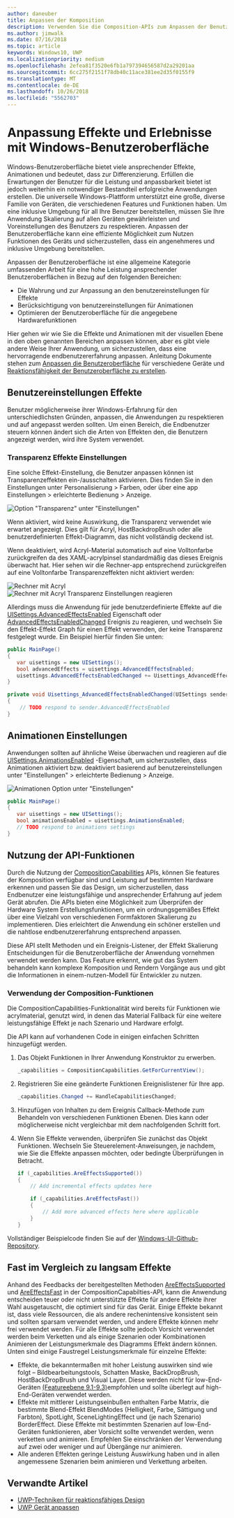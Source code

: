 ```yaml
---
author: daneuber
title: Anpassen der Komposition
description: Verwenden Sie die Composition-APIs zum Anpassen der Benutzeroberfläche für Leistung optimieren und benutzereinstellungen und Geräteeigenschaften anzupassen.
ms.author: jimwalk
ms.date: 07/16/2018
ms.topic: article
keywords: Windows10, UWP
ms.localizationpriority: medium
ms.openlocfilehash: 2efea81f3520e6fb1a797394656587d2a29201aa
ms.sourcegitcommit: 6cc275f2151f78db40c11ace381ee2d35f0155f9
ms.translationtype: MT
ms.contentlocale: de-DE
ms.lasthandoff: 10/26/2018
ms.locfileid: "5562703"
---
```

# <a name="tailoring-effects--experiences-using-windows-ui"></a>Anpassung Effekte und Erlebnisse mit Windows-Benutzeroberfläche

Windows-Benutzeroberfläche bietet viele ansprechender Effekte, Animationen und bedeutet, dass zur Differenzierung. Erfüllen die Erwartungen der Benutzer für die Leistung und anpassbarkeit bietet ist jedoch weiterhin ein notwendiger Bestandteil erfolgreiche Anwendungen erstellen. Die universelle Windows-Plattform unterstützt eine große, diverse Familie von Geräten, die verschiedenen Features und Funktionen haben. Um eine inklusive Umgebung für all Ihre Benutzer bereitstellen, müssen Sie Ihre Anwendung Skalierung auf allen Geräten gewährleisten und Voreinstellungen des Benutzers zu respektieren. Anpassen der Benutzeroberfläche kann eine effiziente Möglichkeit zum Nutzen Funktionen des Geräts und sicherzustellen, dass ein angenehmeres und inklusive Umgebung bereitstellen.

Anpassen der Benutzeroberfläche ist eine allgemeine Kategorie umfassenden Arbeit für eine hohe Leistung ansprechender Benutzeroberflächen in Bezug auf den folgenden Bereichen:

- Die Wahrung und zur Anpassung an den benutzereinstellungen für Effekte
- Berücksichtigung von benutzereinstellungen für Animationen
- Optimieren der Benutzeroberfläche für die angegebene Hardwarefunktionen

Hier gehen wir wie Sie die Effekte und Animationen mit der visuellen Ebene in den oben genannten Bereichen anpassen können, aber es gibt viele andere Weise Ihrer Anwendung, um sicherzustellen, dass eine hervorragende endbenutzererfahrung anpassen. Anleitung Dokumente stehen zum [Anpassen die Benutzeroberfläche](/design/layout/screen-sizes-and-breakpoints-for-responsive-design.md) für verschiedene Geräte und [Reaktionsfähigkeit der Benutzeroberfläche zu erstellen](/design/layout/responsive-design.md).

## <a name="user-effects-settings"></a>Benutzereinstellungen Effekte

Benutzer möglicherweise ihrer Windows-Erfahrung für den unterschiedlichsten Gründen, anpassen, die Anwendungen zu respektieren und auf angepasst werden sollten. Um einen Bereich, die Endbenutzer steuern können ändert sich die Arten von Effekten den, die Benutzern angezeigt werden, wird ihre System verwendet.

### <a name="transparency-effects-settings"></a>Transparenz Effekte Einstellungen

Eine solche Effekt-Einstellung, die Benutzer anpassen können ist Transparenzeffekten ein-/ausschalten aktivieren. Dies finden Sie in den Einstellungen unter Personalisierung > Farben, oder über eine app Einstellungen > erleichterte Bedienung > Anzeige.

![Option "Transparenz" unter "Einstellungen"](images/tailoring-transparency-setting.png)

Wenn aktiviert, wird keine Auswirkung, die Transparenz verwendet wie erwartet angezeigt. Dies gilt für Acryl, HostBackdropBrush oder alle benutzerdefinierten Effekt-Diagramm, das nicht vollständig deckend ist.

Wenn deaktiviert, wird Acryl-Material automatisch auf eine Volltonfarbe zurückgreifen da des XAML-acrylpinsel standardmäßig das dieses Ereignis überwacht hat. Hier sehen wir die Rechner-app entsprechend zurückgreifen auf eine Volltonfarbe Transparenzeffekten nicht aktiviert werden:

![Rechner mit Acryl](images/tailoring-acrylic.png)
![Rechner mit Acryl Transparenz Einstellungen reagieren](images/tailoring-acrylic-fallback.png)

Allerdings muss die Anwendung für jede benutzerdefinierte Effekte auf die [UISettings.AdvancedEffectsEnabled](https://docs.microsoft.com/uwp/api/windows.ui.viewmanagement.uisettings.advancedeffectsenabledchanged) Eigenschaft oder [AdvancedEffectsEnabledChanged](https://docs.microsoft.com/uwp/api/windows.ui.viewmanagement.uisettings.advancedeffectsenabledchanged) Ereignis zu reagieren, und wechseln Sie den Effekt-Effekt Graph für einen Effekt verwenden, der keine Transparenz festgelegt wurde. Ein Beispiel hierfür finden Sie unten:

```cs
public MainPage()
{
   var uisettings = new UISettings();
   bool advancedEffects = uisettings.AdvancedEffectsEnabled;
   uisettings.AdvancedEffectsEnabledChanged += Uisettings_AdvancedEffectsEnabledChanged;
}

private void Uisettings_AdvancedEffectsEnabledChanged(UISettings sender, object args)
{
    // TODO respond to sender.AdvancedEffectsEnabled
}
```

## <a name="animations-settings"></a>Animationen Einstellungen

Anwendungen sollten auf ähnliche Weise überwachen und reagieren auf die [UISettings.AnimationsEnabled](https://docs.microsoft.com/uwp/api/windows.ui.viewmanagement.uisettings.animationsenabled) -Eigenschaft, um sicherzustellen, dass Animationen aktiviert bzw. deaktiviert basierend auf benutzereinstellungen unter "Einstellungen" > erleichterte Bedienung > Anzeige.

![Animationen Option unter "Einstellungen"](images/tailoring-animations-setting.png)

```cs
public MainPage()
{
   var uisettings = new UISettings();
   bool animationsEnabled = uisettings.AnimationsEnabled;
   // TODO respond to animations settings
}

```

## <a name="leveraging-the-capabilities-api"></a>Nutzung der API-Funktionen

Durch die Nutzung der [CompositionCapabilities](/uwp/api/windows.ui.composition.compositioncapabilities) APIs, können Sie features der Komposition verfügbar sind und Leistung auf bestimmten Hardware erkennen und passen Sie das Design, um sicherzustellen, dass Endbenutzer eine leistungsfähige und ansprechender Erfahrung auf jedem Gerät abrufen. Die APIs bieten eine Möglichkeit zum Überprüfen der Hardware System Erstellungsfunktionen, um ein ordnungsgemäßes Effekt über eine Vielzahl von verschiedenen Formfaktoren Skalierung zu implementieren. Dies erleichtert die Anwendung ein schöner erstellen und die nahtlose endbenutzererfahrung entsprechend anpassen.

Diese API stellt Methoden und ein Ereignis-Listener, der Effekt Skalierung Entscheidungen für die Benutzeroberfläche der Anwendung vornehmen verwendet werden kann. Das Feature erkennt, wie gut das System behandeln kann komplexe Komposition und Rendern Vorgänge aus und gibt die Informationen in einem-nutzen-Modell für Entwickler zu nutzen.

### <a name="using-composition-capabilities"></a>Verwendung der Composition-Funktionen

Die CompositionCapabilities-Funktionalität wird bereits für Funktionen wie acrylmaterial, genutzt wird, in denen das Material Fallback für eine weitere leistungsfähige Effekt je nach Szenario und Hardware erfolgt.

Die API kann auf vorhandenen Code in einigen einfachen Schritten hinzugefügt werden.

1. Das Objekt Funktionen in Ihrer Anwendung Konstruktor zu erwerben.

    ```cs
    _capabilities = CompositionCapabilities.GetForCurrentView();
    ```

1. Registrieren Sie eine geänderte Funktionen Ereignislistener für Ihre app.

    ```cs
    _capabilities.Changed += HandleCapabilitiesChanged;
    ```

1. Hinzufügen von Inhalten zu dem Ereignis Callback-Methode zum Behandeln von verschiedenen Funktionen Ebenen. Dies kann oder möglicherweise nicht vergleichbar mit dem nachfolgenden Schritt fort.
1. Wenn Sie Effekte verwenden, überprüfen Sie zunächst das Objekt Funktionen. Wechseln Sie Steuerelement-Anweisungen, je nachdem, wie Sie die Effekte anpassen möchten, oder bedingte Überprüfungen in Betracht.

    ```cs
    if (_capabilities.AreEffectsSupported())
    {
        // Add incremental effects updates here

        if (_capabilities.AreEffectsFast())
        {
            // Add more advanced effects here where applicable
        }
    }
    ```

Vollständiger Beispielcode finden Sie auf der [Windows-UI-Github-Repository](https://github.com/Microsoft/WindowsUIDevLabs/tree/master/SampleGallery/Samples/SDK%2015063/CompCapabilities).

## <a name="fast-vs-slow-effects"></a>Fast im Vergleich zu langsam Effekte

Anhand des Feedbacks der bereitgestellten Methoden [AreEffectsSupported](/uwp/api/windows.ui.composition.compositioncapabilities.areeffectssupported) und [AreEffectsFast](/uwp/api/windows.ui.composition.compositioncapabilities.areeffectsfast) in der CompositionCapabilties-API, kann die Anwendung entscheiden teuer oder nicht unterstützte Effekte für andere Effekte ihrer Wahl ausgetauscht, die optimiert sind für das Gerät. Einige Effekte bekannt ist, dass viele Ressourcen, die als andere rechenintensive konsistent sein und sollten sparsam verwendet werden, und andere Effekte können mehr frei verwendet werden. Für alle Effekte sollte jedoch Vorsicht verwendet werden beim Verketten und als einige Szenarien oder Kombinationen Animieren der Leistungsmerkmale des Diagramms Effekt ändern können. Unten sind einige Faustregel Leistungsmerkmale für einzelne Effekte:

- Effekte, die bekanntermaßen mit hoher Leistung auswirken sind wie folgt – Bildbearbeitungstools, Schatten Maske, BackDropBrush, HostBackDropBrush und Visual Layer. Diese werden nicht für low-End-Geräten [(Featureebene 9.1-9.3)](https://msdn.microsoft.com/library/windows/desktop/ff476876(v=vs.85).aspx)empfohlen und sollte überlegt auf high-End-Geräten verwendet werden.
- Effekte mit mittlerer Leistungseinbußen enthalten Farbe Matrix, die bestimmte Blend-Effekt BlendModes (Helligkeit, Farbe, Sättigung und Farbton), SpotLight, SceneLightingEffect und (je nach Szenario) BorderEffect. Diese Effekte mit bestimmten Szenarien auf low-End-Geräten funktionieren, aber Vorsicht sollte verwendet werden, wenn verketten und animieren. Empfehlen Sie einschränken der Verwendung auf zwei oder weniger und auf Übergänge nur animieren.
- Alle anderen Effekten geringe Leistung Auswirkung haben und in allen angemessene Szenarien beim animieren und Verkettung arbeiten.

## <a name="related-articles"></a>Verwandte Artikel

- [UWP-Techniken für reaktionsfähiges Design](https://docs.microsoft.com/windows/uwp/design/layout/responsive-design)
- [UWP Gerät anpassen](https://docs.microsoft.com/windows/uwp/design/layout/screen-sizes-and-breakpoints-for-responsive-design)
